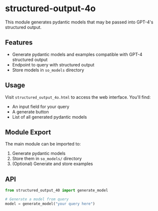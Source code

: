 # structured-output-4o

This module generates pydantic models that may be passed into GPT-4's structured output.

## Features

- Generate pydantic models and examples compatible with GPT-4 structured output
- Endpoint to query with structured output
- Store models in `so_models` directory

## Usage

Visit `structured_output_4o.html` to access the web interface. You'll find:
- An input field for your query
- A generate button
- List of all generated pydantic models

## Module Export

The main module can be imported to:

1. Generate pydantic models
2. Store them in `so_models/` directory
3. (Optional) Generate and store examples

## API

```python
from structured_output_40 import generate_model

# Generate a model from query
model = generate_model("your query here")
```
